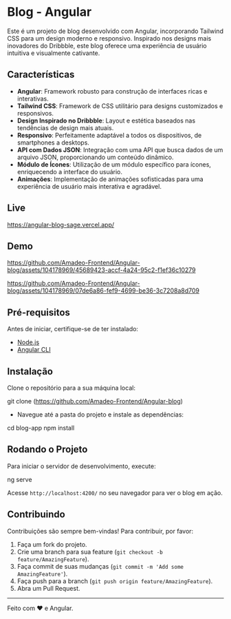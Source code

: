 # Blog - Angular

Este é um projeto de blog desenvolvido com Angular, incorporando Tailwind CSS para um design moderno e responsivo. Inspirado nos designs mais inovadores do Dribbble, este blog oferece uma experiência de usuário intuitiva e visualmente cativante.

## Características

- **Angular**: Framework robusto para construção de interfaces ricas e interativas.
- **Tailwind CSS**: Framework de CSS utilitário para designs customizados e responsivos.
- **Design Inspirado no Dribbble**: Layout e estética baseados nas tendências de design mais atuais.
- **Responsivo**: Perfeitamente adaptável a todos os dispositivos, de smartphones a desktops.
- **API com Dados JSON**: Integração com uma API que busca dados de um arquivo JSON, proporcionando um conteúdo dinâmico.
- **Módulo de Ícones**: Utilização de um módulo específico para ícones, enriquecendo a interface do usuário.
- **Animações**: Implementação de animações sofisticadas para uma experiência de usuário mais interativa e agradável.

## Live

<https://angular-blog-sage.vercel.app/>

## Demo





https://github.com/Amadeo-Frontend/Angular-blog/assets/104178969/45689423-accf-4a24-95c2-f1ef36c10279








https://github.com/Amadeo-Frontend/Angular-blog/assets/104178969/07de6a86-fef9-4699-be36-3c7208a8d709




## Pré-requisitos

Antes de iniciar, certifique-se de ter instalado:

- [Node.js](https://nodejs.org/)
- [Angular CLI](https://angular.io/cli)

## Instalação

Clone o repositório para a sua máquina local:

git clone (<https://github.com/Amadeo-Frontend/Angular-blog>)

- Navegue até a pasta do projeto e instale as dependências:

cd blog-app
npm install

## Rodando o Projeto

Para iniciar o servidor de desenvolvimento, execute:

ng serve

Acesse `http://localhost:4200/` no seu navegador para ver o blog em ação.

## Contribuindo

Contribuições são sempre bem-vindas! Para contribuir, por favor:

1. Faça um fork do projeto.
2. Crie uma branch para sua feature (`git checkout -b feature/AmazingFeature`).
3. Faça commit de suas mudanças (`git commit -m 'Add some AmazingFeature'`).
4. Faça push para a branch (`git push origin feature/AmazingFeature`).
5. Abra um Pull Request.

---

Feito com ♥ e Angular.
